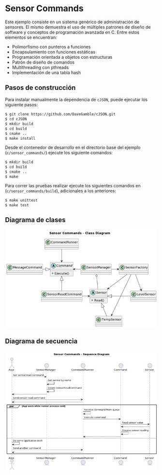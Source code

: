 # Sensor Commands

Este ejemplo consiste en un sistema genérico de administración de sensores. El mismo demuestra el uso de múltiples patrones de diseño de software y conceptos de programación avanzada en C. Entre estos elementos se encuentran:

- Polimorfismo con punteros a funciones
- Encapsulamiento con funciones estáticas
- Programación orientada a objetos con estructuras
- Patrón de diseño de comandos
- Multithreading con pthreads
- Implementación de una tabla hash

## Pasos de construcción
Para instalar manualmente la dependencia de `cJSON`, puede ejecutar los siguiente pasos:

```console
$ git clone https://github.com/DaveGamble/cJSON.git
$ cd cJSON
$ mkdir build
$ cd build
$ cmake ..
$ make install
```


Desde el contenedor de desarrollo en el directorio base del ejemplo (`c/sensor_commands/`) ejecute los siguiente comandos:


```console
$ mkdir build
$ cd build
$ cmake ..
$ make
```

Para correr las pruebas realizar ejecute los siguientes comandos en (`c/sensor_commands/build`), adicionales a los anteriores:

```console
$ make unittest
$ make test
```


## Diagrama de clases
![scmds_uml_class](../../python/sensor_commands/uml/sensor_commands_class.png)

## Diagrama de secuencia
![scmds_uml_seq](../../python/sensor_commands/uml/sensor_commands_seq.png)
